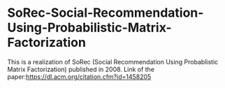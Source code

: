 # SoRec-Social-Recommendation-Using-Probabilistic-Matrix-Factorization
This is a realization of SoRec (Social Recommendation Using Probablistic Matrix Factorization) published in 2008.
Link of the paper:https://dl.acm.org/citation.cfm?id=1458205
